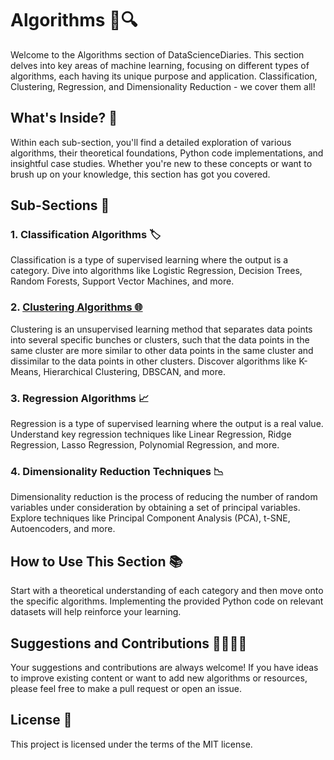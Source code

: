 # Algorithms 🧮🔍
Welcome to the Algorithms section of DataScienceDiaries. This section delves into key areas of machine learning, focusing on different types of algorithms, each having its unique purpose and application. Classification, Clustering, Regression, and Dimensionality Reduction - we cover them all!

## What's Inside? 📁
Within each sub-section, you'll find a detailed exploration of various algorithms, their theoretical foundations, Python code implementations, and insightful case studies. Whether you're new to these concepts or want to brush up on your knowledge, this section has got you covered.

## Sub-Sections 🎯
### 1. Classification Algorithms 🏷️
Classification is a type of supervised learning where the output is a category. Dive into algorithms like Logistic Regression, Decision Trees, Random Forests, Support Vector Machines, and more.

### 2. [Clustering Algorithms 🌐](https://github.com/kzaho/DataScienceDiaries/tree/main/mind_map/algorithms/clustering)
Clustering is an unsupervised learning method that separates data points into several specific bunches or clusters, such that the data points in the same cluster are more similar to other data points in the same cluster and dissimilar to the data points in other clusters. Discover algorithms like K-Means, Hierarchical Clustering, DBSCAN, and more.

### 3. Regression Algorithms 📈
Regression is a type of supervised learning where the output is a real value. Understand key regression techniques like Linear Regression, Ridge Regression, Lasso Regression, Polynomial Regression, and more.

### 4. Dimensionality Reduction Techniques 📉
Dimensionality reduction is the process of reducing the number of random variables under consideration by obtaining a set of principal variables. Explore techniques like Principal Component Analysis (PCA), t-SNE, Autoencoders, and more.

## How to Use This Section 📚
Start with a theoretical understanding of each category and then move onto the specific algorithms. Implementing the provided Python code on relevant datasets will help reinforce your learning.

## Suggestions and Contributions 🙋‍♀️🙋‍♂️
Your suggestions and contributions are always welcome! If you have ideas to improve existing content or want to add new algorithms or resources, please feel free to make a pull request or open an issue.

## License 📜
This project is licensed under the terms of the MIT license.
